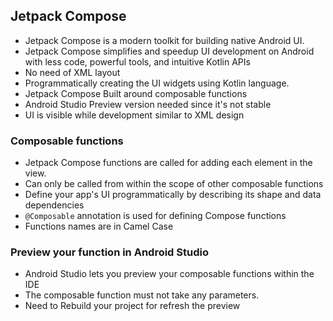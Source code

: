 ## Jetpack Compose
- Jetpack Compose is a modern toolkit for building native Android UI.
- Jetpack Compose simplifies and speedup UI development on Android with less code, powerful tools, and intuitive Kotlin APIs
- No need of XML layout
- Programmatically creating the UI widgets using Kotlin language.
- Jetpack Compose Built around composable functions
- Android Studio Preview version needed since it's not stable
- UI is visible while development similar to XML design

### Composable functions 
- Jetpack Compose functions are called for adding each element in the view.
- Can only be called from within the scope of other composable functions
- Define your app's UI programmatically by describing its shape and data dependencies
- `@Composable` annotation is used for defining Compose functions
- Functions names are in Camel Case

### Preview your function in Android Studio
- Android Studio lets you preview your composable functions within the IDE
- The composable function must not take any parameters.
- Need to Rebuild your project for refresh the preview
